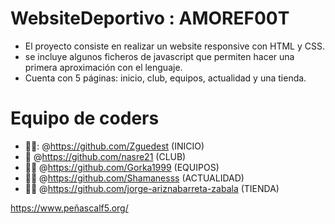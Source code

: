 # WebsiteDeportivo : AMOREF00T
- El proyecto consiste en realizar un website responsive con HTML y CSS.
- se incluye algunos ficheros de javascript que permiten hacer una primera aproximación con el lenguaje.
- Cuenta con 5 páginas: inicio, club, equipos, actualidad y una tienda.


# Equipo de coders

- 👩‍💻: @https://github.com/Zguedest (INICIO)
- :ninja: @https://github.com/nasre21 (CLUB)
- :technologist: @https://github.com/Gorka1999 (EQUIPOS)
- :woman_student: @https://github.com/Shamanesss (ACTUALIDAD)
- :man_astronaut: @https://github.com/jorge-ariznabarreta-zabala (TIENDA)

https://www.peñascalf5.org/

